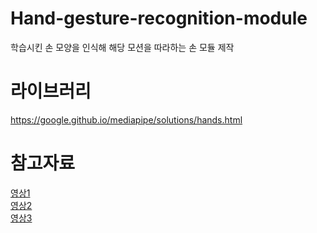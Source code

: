 # Hand-gesture-recognition-module
학습시킨 손 모양을 인식해 해당 모션을 따라하는 손 모듈 제작

# 라이브러리
https://google.github.io/mediapipe/solutions/hands.html

# 참고자료
[영상1](https://www.youtube.com/watch?v=CJSobYHYDo4&t=247s)          
[영상2](https://www.youtube.com/watch?v=udeQhZHx-00&t=555s)      
[영상3](https://www.youtube.com/watch?v=eHxDWhtbRCk)
